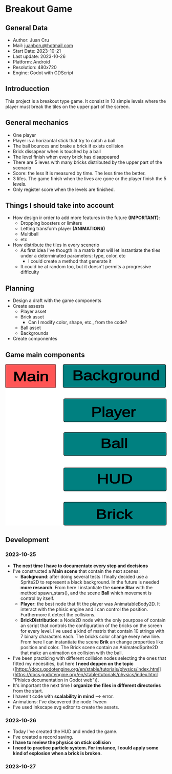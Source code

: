 # Breakout Game

## General Data
- Author: Juan Cru
- Mail: juanbcru@hotmail.com
- Start Date: 2023-10-21
- Last update: 2023-10-26
- Platform: Android
- Resolution: 480x720
- Engine: Godot with GDScript
## Introducction
This project is a breakout type game. It consist in 10 simple levels where the player must break the tiles on the upper part of the screen.
## General mechanics
- One player
- Player is a horizontal stick that try to catch a ball
- The ball bounces and brake a brick if exists collision
- Brick dissapear when is touched by a ball
- The level finish when every brick has disappeared
- There are 5 leves with many bricks distributed by the upper part of the scenario
- Score: the less It is measured by time. The less time the better.
- 3 lifes. The game finish when the lives are gone or the player finish the 5 levels.
- Only register score when the levels are finished.
## Things I should take into account
- How design ir order to add more features in the future **(IMPORTANT)**:
	- Dropping boosters or limiters
	- Letting transform player **(ANIMATIONS)**
	- Multiball
	- etc
- How distribute the tiles in every scenerio
	- As first idea I've thougth in a matrix that will let instantiate the tiles under a determinated parameters: type, color, etc
		- I could create a method that generate it
	- It could be at random too, but it doesn't permits a progressive difficulty	 
## Planning
- Design a draft with the game components 
- Create assests
	- Player asset
	- Brick asset
		- Can I modify color, shape, etc., from the code?
	- Ball asset
	- Backgrounds
- Create componentes
## Game main components
![Components diagram](./components.svg)
## Development
### 2023-10-25
- **The next time I have to documentate every step and decisions**
- I've constructed a **Main scene** that contain the next scenes:
	- **Background**: after doing several tests I finally decided use a Sprite2D to represent a black background. In the future is needed **more research**. From here I instantiate the **scene Star** with the method spawn_stars(), and the scene **Ball** which movement is control by itself.
	- **Player**: the best node that fit the player was AnimatableBody2D. It interact with the phisic engine and I can control the position. Furthermore it detect the collisions.
	- **BrickDistribution**: a Node2D node with the only pourpose of contain an script that controls the configuration of the bricks on the screen for every level. I've used a kind of matrix that contain 10 strings with 7 binary characters each. The bricks color change every new line. From here I can instantiate the scene **Brik** an change properties like position and color. The Brick scene contain an AnimatedSprite2D that make an animation on collision with the ball.
- I've been practicing with different collision nodes selecting the ones that fitted my necesities, but here **I need deppen on the topic** ([https://docs.godotengine.org/en/stable/tutorials/physics/index.html](https://docs.godotengine.org/en/stable/tutorials/physics/index.html "Phisics documentation in Godot web")).
- It's important the next time I **organize the files in different directories** from the start.
- I haven't code with **scalability in mind** --> error.
- Animations: I've discovered the node Tween
- I've used Inkscape svg editor to create the assets. 
### 2023-10-26
- Today I've created the HUD and ended the game.
- I've created a record saving.
- **I have to review the physics on stick collision**
- **I need to practice particle system. For instance, I could apply some kind of explosion when a brick is broken.**
### 2023-10-27
